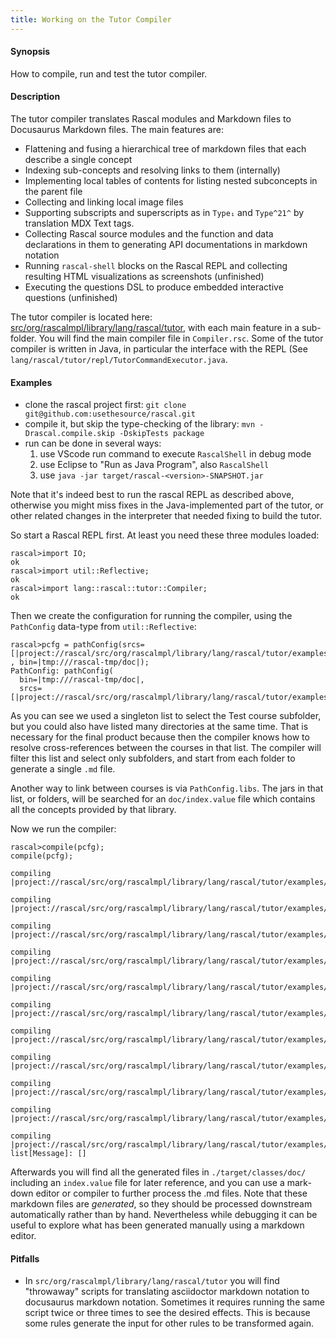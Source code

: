 ```yaml
---
title: Working on the Tutor Compiler
---
```


#### Synopsis

How to compile, run and test the tutor compiler.

#### Description

The tutor compiler translates Rascal modules and Markdown files to Docusaurus Markdown files. The main features are:

* Flattening and fusing a hierarchical tree of markdown files that each describe a single concept
* Indexing sub-concepts and resolving links to them (internally)
* Implementing local tables of contents for listing nested subconcepts in the parent file
* Collecting and linking local image files
* Supporting subscripts and superscripts as in `Type₁` and `Type^21^` by translation MDX Text tags.
* Collecting Rascal source modules and the function and data declarations in them to generating API documentations in markdown notation
* Running `rascal-shell` blocks on the Rascal REPL and collecting resulting HTML visualizations as screenshots (unfinished)
* Executing the questions DSL to produce embedded interactive questions (unfinished)

The tutor compiler is located here: [src/org/rascalmpl/library/lang/rascal/tutor](https://github.com/usethesource/rascal/tree/main/src/org/rascalmpl/library/lang/rascal/tutor), with each main feature in a sub-folder. You will find the main compiler file in `Compiler.rsc`. Some of the tutor compiler is written in Java, in particular the interface with the REPL (See `lang/rascal/tutor/repl/TutorCommandExecutor.java`.

#### Examples

* clone the rascal project first: `git clone git@github.com:usethesource/rascal.git`
* compile it, but skip the type-checking of the library: `mvn -Drascal.compile.skip -DskipTests package`
* run can be done in several ways:
   1. use VScode run command to execute `RascalShell` in debug mode
   2. use Eclipse to "Run as Java Program", also `RascalShell`
   4. use `java -jar target/rascal-<version>-SNAPSHOT.jar`

 
Note that it's indeed best to run the rascal REPL as described above, otherwise you might miss fixes in the Java-implemented part of the tutor, or other related changes in the interpreter that needed fixing to build the tutor.

So start a Rascal REPL first. At least you need these three modules loaded:


```rascal-shell 
rascal>import IO;
ok
rascal>import util::Reflective;
ok
rascal>import lang::rascal::tutor::Compiler;
ok
```

Then we create the configuration for running the compiler, using the `PathConfig` data-type from `util::Reflective`:


```rascal-shell ,continue
rascal>pcfg = pathConfig(srcs=[|project://rascal/src/org/rascalmpl/library/lang/rascal/tutor/examples/Test|] , bin=|tmp:///rascal-tmp/doc|);
PathConfig: pathConfig(
  bin=|tmp:///rascal-tmp/doc|,
  srcs=[|project://rascal/src/org/rascalmpl/library/lang/rascal/tutor/examples/Test|])
```

As you can see we used a singleton list to select the Test course subfolder, but you could also have listed many directories at the same time. That is necessary for the final product because then the compiler knows how to resolve cross-references between the courses in that list. The compiler will filter this list and select only subfolders, and start from each folder to generate a single `.md` file. 

Another way to link between courses is via `PathConfig.libs`. The jars in that list, or folders, will  be searched for an `doc/index.value` file which contains all the concepts provided by that library. 

Now we run the compiler:


```rascal-shell ,continue
rascal>compile(pcfg);
compile(pcfg);
compiling |project://rascal/src/org/rascalmpl/library/lang/rascal/tutor/examples/Test/Test.md|
compiling |project://rascal/src/org/rascalmpl/library/lang/rascal/tutor/examples/Test/t1.png|
compiling |project://rascal/src/org/rascalmpl/library/lang/rascal/tutor/examples/Test/CallAnalysis|
compiling |project://rascal/src/org/rascalmpl/library/lang/rascal/tutor/examples/Test/CallAnalysis/CallAnalysis.md|
compiling |project://rascal/src/org/rascalmpl/library/lang/rascal/tutor/examples/Test/CallAnalysis/calls.png|
compiling |project://rascal/src/org/rascalmpl/library/lang/rascal/tutor/examples/Test/If|
compiling |project://rascal/src/org/rascalmpl/library/lang/rascal/tutor/examples/Test/If/If.md|
compiling |project://rascal/src/org/rascalmpl/library/lang/rascal/tutor/examples/Test/Libraries|
compiling |project://rascal/src/org/rascalmpl/library/lang/rascal/tutor/examples/Test/Libraries/Libraries.md|
compiling |project://rascal/src/org/rascalmpl/library/lang/rascal/tutor/examples/Test/Libraries/Boolean|
compiling |project://rascal/src/org/rascalmpl/library/lang/rascal/tutor/examples/Test/Questions|
list[Message]: []
```

Afterwards you will find all the generated files in `./target/classes/doc/` including an `index.value` file for later reference, and you can use a mark-down editor or compiler to further process the .md files. Note that these markdown files are _generated_, so they should be processed downstream automatically rather than by hand. Nevertheless while debugging it can be useful to explore what has been generated manually using a markdown editor.

#### Pitfalls

* In `src/org/rascalmpl/library/lang/rascal/tutor` you will find "throwaway" scripts for translating asciidoctor markdown notation to docusaurus markdown notation. Sometimes it requires running the same script twice or three times to see the desired effects. This is because some rules generate the input for other rules to be transformed again.

